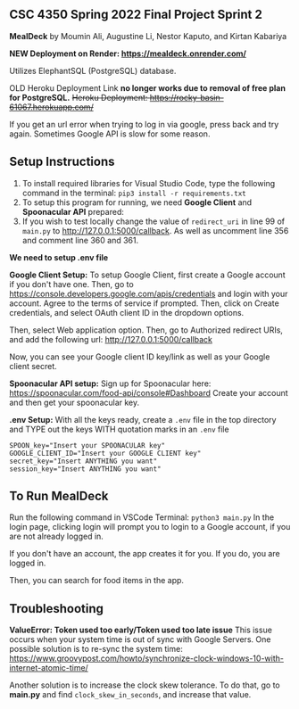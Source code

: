 ## CSC 4350 Spring 2022 Final Project Sprint 2

**MealDeck** by Moumin Ali, Augustine Li, Nestor Kaputo, and Kirtan Kabariya

**NEW Deployment on Render: https://mealdeck.onrender.com/**

Utilizes ElephantSQL (PostgreSQL) database.

OLD Heroku Deployment Link **no longer works due to removal of free plan for PostgreSQL.**
~~Heroku Deployment: https://rocky-basin-61067.herokuapp.com/~~

If you get an url error when trying to log in via google, press back and try again. Sometimes Google API is slow for some reason.


## Setup Instructions
1. To install required libraries for Visual Studio Code, type the following command in the terminal:
`pip3 install -r requirements.txt`
2. To setup this program for running, we need **Google Client** and **Spoonacular API** prepared:
3. If you wish to test locally change the value of `redirect_uri` in line 99 of `main.py` to http://127.0.0.1:5000/callback. As well as uncomment line 356 and comment line 360 and 361.


**We need to setup .env file**

**Google Client Setup:**
To setup Google Client, first create a Google account if you don't have one.
Then, go to https://console.developers.google.com/apis/credentials
and login with your account.
Agree to the terms of service if prompted.
Then, click on Create credentials,
and select OAuth client ID in the dropdown options.

Then, select Web application option.
Then, go to Authorized redirect URIs,
and add the following url:
http://127.0.0.1:5000/callback

Now, you can see your Google client ID key/link as well as your Google client secret.

**Spoonacular API setup:**
Sign up for Spoonacular here: https://spoonacular.com/food-api/console#Dashboard
Create your account and then get your spoonacular key.

**.env Setup:**
With all the keys ready, create a `.env` file in the top directory
and TYPE out the keys WITH quotation marks in an `.env` file
```
SPOON_key="Insert your SPOONACULAR key"
GOOGLE_CLIENT_ID="Insert your GOOGLE CLIENT key"
secret_key="Insert ANYTHING you want"
session_key="Insert ANYTHING you want"
```

## To Run MealDeck
Run the following command in VSCode Terminal:
`python3 main.py` 
In the login page, clicking login will prompt you to login to a Google account, if you are not already logged in.

If you don't have an account, the app creates it for you. If you do, you are logged in.

Then, you can search for food items in the app.

## Troubleshooting
**ValueError: Token used too early/Token used too late issue**
This issue occurs when your system time is out of sync with Google Servers.
One possible solution is to re-sync the system time: https://www.groovypost.com/howto/synchronize-clock-windows-10-with-internet-atomic-time/

Another solution is to increase the clock skew tolerance. 
To do that, go to **main.py** and find `clock_skew_in_seconds`, and increase that value.
